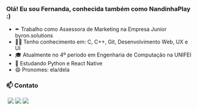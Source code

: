 ### Olá! Eu sou Fernanda, conhecida também como NandinhaPlay :)

- ✒ Trabalho como Assessora de Marketing na Empresa Junior byron.solutions
- 👩‍💻 Tenho conhecimento em: C, C++, Git, Desenvolvimento Web, UX e UI
- 🎓 Atualmente no 4º período em Engenharia de Computação na UNIFEI 
- 🌱 Estudando Python e React Native
- 😄 Pronomes: ela/dela

### 📫 Contato
&nbsp;<a href = "mailto:fehsene@gmail.com"><img src="https://img.shields.io/badge/-Gmail-%23EA4335?style=for-the-badge&logo=gmail&logoColor=white"></a>
<a href="https://www.linkedin.com/in/fernanda-sene/" target="_blank"><img src="https://img.shields.io/badge/-LinkedIn-%230077B5?style=for-the-badge&logo=linkedin&logoColor=white"></a>
<a href="https://www.instagram.com/_fernandasene/" target="_blank"><img src="https://img.shields.io/badge/-Instagram-%23E4405F?style=for-the-badge&logo=instagram&logoColor=white"></a>
